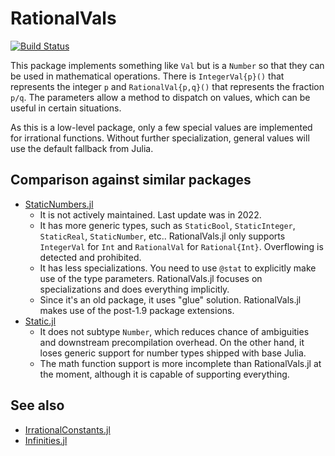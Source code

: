 # RationalVals

[![Build Status](https://github.com/putianyi889/RationalVals.jl/actions/workflows/CI.yml/badge.svg?branch=master)](https://github.com/putianyi889/RationalVals.jl/actions/workflows/CI.yml?query=branch%3Amaster)

This package implements something like `Val` but is a `Number` so that they can be used in mathematical operations. There is `IntegerVal{p}()` that represents the integer `p` and `RationalVal{p,q}()` that represents the fraction `p/q`. The parameters allow a method to dispatch on values, which can be useful in certain situations.

As this is a low-level package, only a few special values are implemented for irrational functions. Without further specialization, general values will use the default fallback from Julia.

## Comparison against similar packages
- [StaticNumbers.jl](https://github.com/perrutquist/StaticNumbers.jl)
  - It is not actively maintained. Last update was in 2022.
  - It has more generic types, such as `StaticBool`, `StaticInteger`, `StaticReal`, `StaticNumber`, etc.. RationalVals.jl only supports `IntegerVal` for `Int` and `RationalVal` for `Rational{Int}`. Overflowing is detected and prohibited.
  - It has less specializations. You need to use `@stat` to explicitly make use of the type parameters. RationalVals.jl focuses on specializations and does everything implicitly.
  - Since it's an old package, it uses "glue" solution. RationalVals.jl makes use of the post-1.9 package extensions.
- [Static.jl](https://github.com/SciML/Static.jl/)
  - It does not subtype `Number`, which reduces chance of ambiguities and downstream precompilation overhead. On the other hand, it loses generic support for number types shipped with base Julia.
  - The math function support is more incomplete than RationalVals.jl at the moment, although it is capable of supporting everything.

## See also
- [IrrationalConstants.jl](https://github.com/JuliaMath/IrrationalConstants.jl)
- [Infinities.jl](https://github.com/JuliaMath/Infinities.jl)
